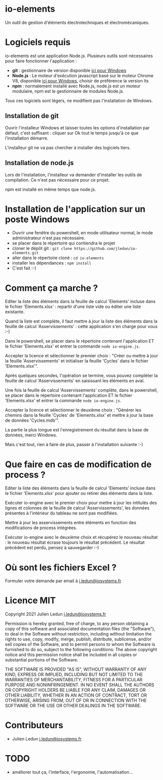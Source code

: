 # io-elements

Un outil de gestion d'éléments électrotechniques et électromécaniques.

# Logiciels requis

io-elements est une application Node.js. Plusieurs outils sont nécessaires pour faire fonctionner l'application :

* __git__ : gestionnaire de version disponible [ici pour Windows](https://git-scm.com/download/win "Télécharger git pour Windows")
* __Node.js__ : Le moteur d'exécution javascript basé sur le moteur Chrome V8, disponible [ici pour Windows](https://nodejs.org/en/ "Télécharger Node.js pour Windows"), choisir de préférence la version lts
* __npm__ : normalement installé avec Node.js, node.js est un moteur modulaire, npm est le gestionnaire de modules Node.js.

Tous ces logiciels sont légers, ne modifient pas l'installation de Windows.

## Installation de git

Ouvrir l'installeur Windows et laisser toutes les options d'installation par défaut, c'est suffisant : cliquer sur Ok tout le temps jusqu'à ce que l'installation démarre.

L'installeur git ne va pas chercher à installer des logiciels tiers.

## Installation de node.js

Lors de l'installation, l'installeur va demander d'installer les outils de compilation. Ce n'est pas nécessaire pour ce projet.

npm est installé en même temps que node.js.

# Installation de l'application sur un poste Windows

* Ouvrir une fenêtre du powershell, en mode utilisateur normal, le mode administrateur n'est pas nécessaire.
* se placer dans le répertoire qui contiendra le projet
* cloner le dépôt git : `git clone https://github.com/jledun/io-elements.git`
* aller dans le répertoire cloné : `cd io-elements`
* installer les dépendances : `npm install`
* C'est fait :-)

# Comment ça marche ?

Editer la liste des éléments dans la feuille de calcul 'Elements' incluse dans le fichier 'Elements.xlsx' : repartir d'une liste vide ou éditer une liste existante.

Quand la liste est complète, il faut mettre à jour la liste des éléments dans la feuille de calcul 'Asservissements' : cette application s'en charge pour vous :-)

Dans le powershell, se placer dans le répertoire contenant l'application ET le fichier 'Elements.xlsx' et entrer la commande `node io-engine.js`.

Accepter la licence et sélectionner le premier choix : "Créer ou mettre à jour la feuille 'Asservissements' et initialiser la feuille 'Cycles' dans le fichier 'Elements.xlsx'".

Après quelques secondes, l'opération se termine, vous pouvez compléter la feuille de calcul 'Asservissements' en saisissant les éléments en aval.

Une fois la feuille de calcul 'Asservissements' complète, dans le powershell, se placer dans le répertoire contenant l'application ET le fichier 'Elements.xlsx' et entrer la commande `node io-engine.js`.

Accepter la licence et sélectionner le deuxième choix : "Générer les chemins dans la feuille 'Cycles' de 'Elements.xlsx' et mettre à jour la base de données 'Cycles.mdb'".

La partie la plus longue est l'enregistrement du résultat dans la base de données, merci Windows.

Mais c'est tout, rien à faire de plus, passer à l'installation suivante :-)

# Que faire en cas de modification de process ?

Editer la liste des éléments dans la feuille de calcul 'Elements' incluse dans le fichier 'Elements.xlsx' pour ajouter ou retirer des éléments dans la liste.

Exécuter io-engine avec le premier choix pour mettre à jour les intitulés des lignes et colonnes de la feuille de calcul 'Asservissements', les données présentes à l'intérieur du tableau ne sont pas modifiées.

Mettre à jour les asservissements entre éléments en fonction des modifications de process intégrées.

Exécuter io-engine avec le deuxième choix et récupérez le nouveau résultat : le nouveau résultat écrase toujours le résultat précédent. Le résultat précédent est perdu, pensez à sauvegarder :-)

# Où sont les fichiers Excel ?

Formuler votre demande par email à [j.ledun@iosystems.fr](mailto:j.ledun@iosystems.fr)

# Licence MIT

Copyright 2021 Julien Ledun <j.ledun@iosystems.fr>

Permission is hereby granted, free of charge, to any person obtaining a copy of this software and associated documentation files (the "Software"), to deal in the Software without restriction, including without limitation the rights to use, copy, modify, merge, publish, distribute, sublicense, and/or sell copies of the Software, and to permit persons to whom the Software is furnished to do so, subject to the following conditions:
The above copyright notice and this permission notice shall be included in all copies or substantial portions of the Software.

THE SOFTWARE IS PROVIDED "AS IS", WITHOUT WARRANTY OF ANY KIND, EXPRESS OR IMPLIED, INCLUDING BUT NOT LIMITED TO THE WARRANTIES OF MERCHANTABILITY, FITNESS FOR A PARTICULAR PURPOSE AND NONINFRINGEMENT. IN NO EVENT SHALL THE AUTHORS OR COPYRIGHT HOLDERS BE LIABLE FOR ANY CLAIM, DAMAGES OR OTHER LIABILITY, WHETHER IN AN ACTION OF CONTRACT, TORT OR OTHERWISE, ARISING FROM, OUT OF OR IN CONNECTION WITH THE SOFTWARE OR THE USE OR OTHER DEALINGS IN THE SOFTWARE.

# Contributeurs

* Julien Ledun <j.ledun@iosystems.fr>

# TODO

* améliorer tout ça, l'interface, l'ergonomie, l'automatisation...
